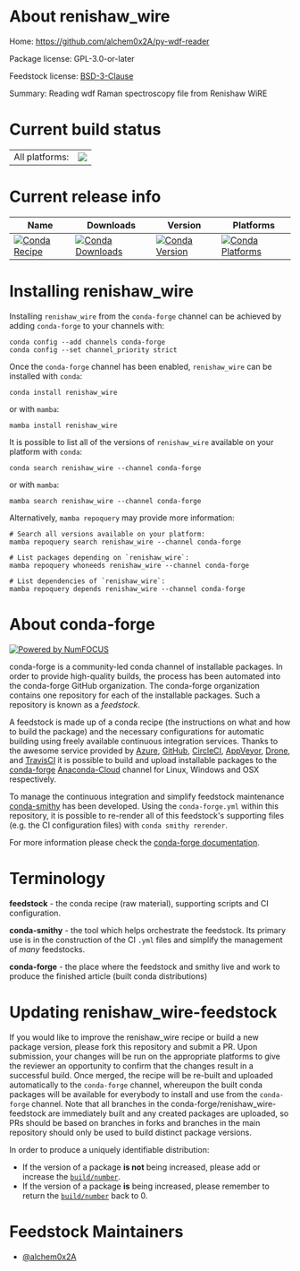 About renishaw_wire
===================

Home: https://github.com/alchem0x2A/py-wdf-reader

Package license: GPL-3.0-or-later

Feedstock license: [BSD-3-Clause](https://github.com/conda-forge/renishaw_wire-feedstock/blob/main/LICENSE.txt)

Summary: Reading wdf Raman spectroscopy file from Renishaw WiRE

Current build status
====================


<table><tr><td>All platforms:</td>
    <td>
      <a href="https://dev.azure.com/conda-forge/feedstock-builds/_build/latest?definitionId=12630&branchName=main">
        <img src="https://dev.azure.com/conda-forge/feedstock-builds/_apis/build/status/renishaw_wire-feedstock?branchName=main">
      </a>
    </td>
  </tr>
</table>

Current release info
====================

| Name | Downloads | Version | Platforms |
| --- | --- | --- | --- |
| [![Conda Recipe](https://img.shields.io/badge/recipe-renishaw_wire-green.svg)](https://anaconda.org/conda-forge/renishaw_wire) | [![Conda Downloads](https://img.shields.io/conda/dn/conda-forge/renishaw_wire.svg)](https://anaconda.org/conda-forge/renishaw_wire) | [![Conda Version](https://img.shields.io/conda/vn/conda-forge/renishaw_wire.svg)](https://anaconda.org/conda-forge/renishaw_wire) | [![Conda Platforms](https://img.shields.io/conda/pn/conda-forge/renishaw_wire.svg)](https://anaconda.org/conda-forge/renishaw_wire) |

Installing renishaw_wire
========================

Installing `renishaw_wire` from the `conda-forge` channel can be achieved by adding `conda-forge` to your channels with:

```
conda config --add channels conda-forge
conda config --set channel_priority strict
```

Once the `conda-forge` channel has been enabled, `renishaw_wire` can be installed with `conda`:

```
conda install renishaw_wire
```

or with `mamba`:

```
mamba install renishaw_wire
```

It is possible to list all of the versions of `renishaw_wire` available on your platform with `conda`:

```
conda search renishaw_wire --channel conda-forge
```

or with `mamba`:

```
mamba search renishaw_wire --channel conda-forge
```

Alternatively, `mamba repoquery` may provide more information:

```
# Search all versions available on your platform:
mamba repoquery search renishaw_wire --channel conda-forge

# List packages depending on `renishaw_wire`:
mamba repoquery whoneeds renishaw_wire --channel conda-forge

# List dependencies of `renishaw_wire`:
mamba repoquery depends renishaw_wire --channel conda-forge
```


About conda-forge
=================

[![Powered by
NumFOCUS](https://img.shields.io/badge/powered%20by-NumFOCUS-orange.svg?style=flat&colorA=E1523D&colorB=007D8A)](https://numfocus.org)

conda-forge is a community-led conda channel of installable packages.
In order to provide high-quality builds, the process has been automated into the
conda-forge GitHub organization. The conda-forge organization contains one repository
for each of the installable packages. Such a repository is known as a *feedstock*.

A feedstock is made up of a conda recipe (the instructions on what and how to build
the package) and the necessary configurations for automatic building using freely
available continuous integration services. Thanks to the awesome service provided by
[Azure](https://azure.microsoft.com/en-us/services/devops/), [GitHub](https://github.com/),
[CircleCI](https://circleci.com/), [AppVeyor](https://www.appveyor.com/),
[Drone](https://cloud.drone.io/welcome), and [TravisCI](https://travis-ci.com/)
it is possible to build and upload installable packages to the
[conda-forge](https://anaconda.org/conda-forge) [Anaconda-Cloud](https://anaconda.org/)
channel for Linux, Windows and OSX respectively.

To manage the continuous integration and simplify feedstock maintenance
[conda-smithy](https://github.com/conda-forge/conda-smithy) has been developed.
Using the ``conda-forge.yml`` within this repository, it is possible to re-render all of
this feedstock's supporting files (e.g. the CI configuration files) with ``conda smithy rerender``.

For more information please check the [conda-forge documentation](https://conda-forge.org/docs/).

Terminology
===========

**feedstock** - the conda recipe (raw material), supporting scripts and CI configuration.

**conda-smithy** - the tool which helps orchestrate the feedstock.
                   Its primary use is in the construction of the CI ``.yml`` files
                   and simplify the management of *many* feedstocks.

**conda-forge** - the place where the feedstock and smithy live and work to
                  produce the finished article (built conda distributions)


Updating renishaw_wire-feedstock
================================

If you would like to improve the renishaw_wire recipe or build a new
package version, please fork this repository and submit a PR. Upon submission,
your changes will be run on the appropriate platforms to give the reviewer an
opportunity to confirm that the changes result in a successful build. Once
merged, the recipe will be re-built and uploaded automatically to the
`conda-forge` channel, whereupon the built conda packages will be available for
everybody to install and use from the `conda-forge` channel.
Note that all branches in the conda-forge/renishaw_wire-feedstock are
immediately built and any created packages are uploaded, so PRs should be based
on branches in forks and branches in the main repository should only be used to
build distinct package versions.

In order to produce a uniquely identifiable distribution:
 * If the version of a package **is not** being increased, please add or increase
   the [``build/number``](https://docs.conda.io/projects/conda-build/en/latest/resources/define-metadata.html#build-number-and-string).
 * If the version of a package **is** being increased, please remember to return
   the [``build/number``](https://docs.conda.io/projects/conda-build/en/latest/resources/define-metadata.html#build-number-and-string)
   back to 0.

Feedstock Maintainers
=====================

* [@alchem0x2A](https://github.com/alchem0x2A/)

